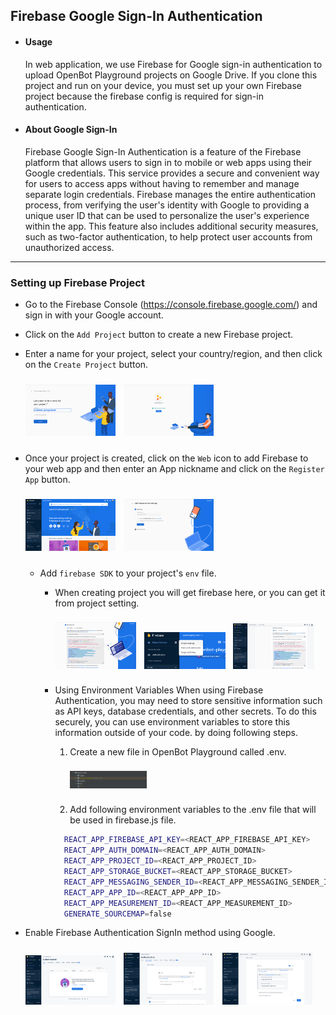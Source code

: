 

## Firebase Google Sign-In Authentication
- #### Usage
    In web application, we use Firebase for Google sign-in authentication to upload OpenBot Playground projects on Google Drive. If you clone this project and run on your device, you must set up your own Firebase project because the firebase config is required for sign-in authentication.
- #### About  Google Sign-In
    Firebase Google Sign-In Authentication is a feature of the Firebase platform that allows users to sign in to mobile or web apps using their Google credentials. This service provides a secure and convenient way for users to access apps without having to remember and manage separate login credentials. Firebase manages the entire authentication process, from verifying the user's identity with Google to providing a unique user ID that can be used to personalize the user's experience within the app. This feature also includes additional security measures, such as two-factor authentication, to help protect user accounts from unauthorized access.
****

### Setting up Firebase Project

- Go to the Firebase Console (https://console.firebase.google.com/) and sign in with your Google account.

- Click on the `Add Project` button to create a new Firebase project.

- Enter a name for your project, select your country/region, and then click on the `Create Project` button.
    <p align="left">
    <img style="padding-right: 2%; padding-top: 2%; padding-bottom: 2%" src="../../../docs/images/firebase_create_project.png" alt="Create New Project" width="30%"/>
    <img style="padding-right: 2%;padding-top: 2%; padding-bottom: 2% " src="../../../docs/images/firebase_success_creation.png" alt="Create New Project" width="30%"/>
    </p>

- Once your project is created, click on the `Web` icon to add Firebase to your web app and then enter an App nickname and click on the `Register App` button.
      <p align="left">
      <img style="padding-right: 2%; padding-top: 2%; padding-bottom: 2%;" src="../../../docs/images/firebase_web_icon.png" alt="Create New Project" width="30%"/>
      <img style="padding-right: 2%; padding-top: 2%; padding-bottom: 2%;" src="../../../docs/images/firebase_register_app.png" alt="Create New Project" width="30%"/>
      </p>

  - Add `firebase SDK` to your project's `env` file. 
       - When creating project you will get firebase here, or you can get it from project setting. 
        <p align="left">
        <img style="padding-right: 2%;padding-top: 2%; padding-bottom: 2%;" src="../../../docs/images/firebase_sdk.png" alt="Create New Project" width="30%"/>
        <img style="padding-right: 2%;padding-top: 2%; padding-bottom: 2%;" src="../../../docs/images/firebase_project_setting.png" alt="Create New Project" width="30%"/>
        <img style="padding-right: 2%;padding-top: 2%; padding-bottom: 2%;" src="../../../docs/images/firebase_project_setting_config.png" alt="Create New Project" width="30%"/>
        </p> 
        
       - Using Environment Variables When using Firebase Authentication, you may need to store sensitive information such as API keys, database credentials, and other secrets. To do this securely, you can use environment variables to store this information outside of your code. by doing following steps.

          1. Create a new file in OpenBot Playground called .env.
               <p align="left">
              <img style="padding-right: 2%;padding-top: 2%; padding-bottom: 2%;" src="../../../docs/images/firebase_env.png" alt="Create New Project" width="30%"/>
               </p> 

          3. Add following environment variables to the .env file that will be used in firebase.js file.

           ```bash
             REACT_APP_FIREBASE_API_KEY=<REACT_APP_FIREBASE_API_KEY>
             REACT_APP_AUTH_DOMAIN=<REACT_APP_AUTH_DOMAIN>
             REACT_APP_PROJECT_ID=<REACT_APP_PROJECT_ID>
             REACT_APP_STORAGE_BUCKET=<REACT_APP_STORAGE_BUCKET>
             REACT_APP_MESSAGING_SENDER_ID=<REACT_APP_MESSAGING_SENDER_ID>
             REACT_APP_APP_ID=<REACT_APP_APP_ID>
             REACT_APP_MEASUREMENT_ID=<REACT_APP_MEASUREMENT_ID>
             GENERATE_SOURCEMAP=false
           ```

- Enable Firebase Authentication SignIn method using Google.

  <p align="left">

  <img style="padding-right: 2%; padding-top: 2%; padding-bottom: 2%;" src="../../../docs/images/firebase_authantication.png" alt="Create New Project" width="30%"/>

  <img style="padding-right: 2%; padding-top: 2%; padding-bottom: 2%;" src="../../../docs/images/firebase_google_option.png" alt="Create New Project" width="30%"/>

  <img style="padding-right: 2%;padding-top: 2%; padding-bottom: 2%;" src="../../../docs/images/firebase_google_signin.png" alt="Create New Project" width="30%"/>

  </p>
